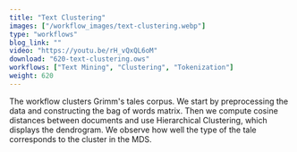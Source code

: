 ```yaml
---
title: "Text Clustering"
images: ["/workflow_images/text-clustering.webp"]
type: "workflows"
blog_link: ""
video: "https://youtu.be/rH_vQxQL6oM"
download: "620-text-clustering.ows"
workflows: ["Text Mining", "Clustering", "Tokenization"]
weight: 620
---
```


The workflow clusters Grimm's tales corpus. We start by preprocessing the data and constructing the bag of words matrix. Then we compute cosine distances between documents and use Hierarchical Clustering, which displays the dendrogram. We observe how well the type of the tale corresponds to the cluster in the MDS.
